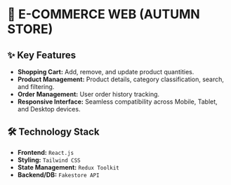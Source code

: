 # 🛒 E-COMMERCE WEB (AUTUMN STORE)

## ✨ Key Features

* **Shopping Cart:** Add, remove, and update product quantities.
* **Product Management:** Product details, category classification, search, and filtering.
* **Order Management:** User order history tracking.
* **Responsive Interface:** Seamless compatibility across Mobile, Tablet, and Desktop devices.

## 🛠️ Technology Stack

* **Frontend:** `React.js`
* **Styling:** `Tailwind CSS`
* **State Management:** `Redux Toolkit`
* **Backend/DB:** `Fakestore API` 
